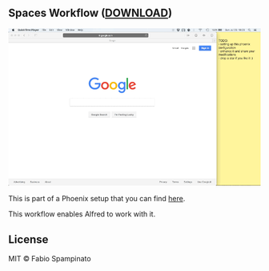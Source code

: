
## Spaces Workflow ([DOWNLOAD](https://github.com/fabiospampinato/alfred-spaces-workflow/raw/master/spaces.alfredworkflow))

<p align="center">
	<img src="resources/spaces.gif" alt="Space Switcher" style="width:690px">
</p>

This is part of a Phoenix setup that you can find [here](https://github.com/fabiospampinato/phoenix).

This workflow enables Alfred to work with it.

## License

MIT © Fabio Spampinato
